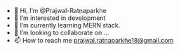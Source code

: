 - 👋 Hi, I’m @Prajwal-Ratnaparkhe
- 👀 I’m interested in development
- 🌱 I’m currently learning MERN stack.
- 💞️ I’m looking to collaborate on ...
- 📫 How to reach me prajwal.ratnaparkhe18@gmail.com

<!---
Prajwal-Ratnaparkhe/Prajwal-Ratnaparkhe is a ✨ special ✨ repository because its `README.md` (this file) appears on your GitHub profile.
You can click the Preview link to take a look at your changes.
--->
